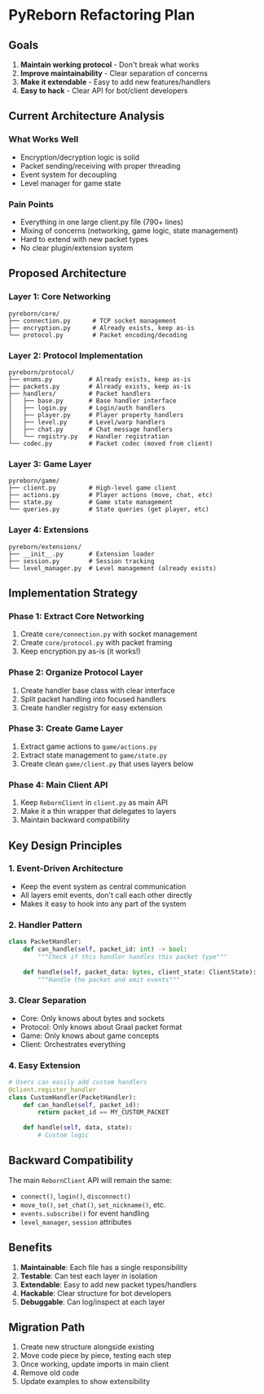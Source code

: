 # PyReborn Refactoring Plan

## Goals
1. **Maintain working protocol** - Don't break what works
2. **Improve maintainability** - Clear separation of concerns
3. **Make it extendable** - Easy to add new features/handlers
4. **Easy to hack** - Clear API for bot/client developers

## Current Architecture Analysis

### What Works Well
- Encryption/decryption logic is solid
- Packet sending/receiving with proper threading
- Event system for decoupling
- Level manager for game state

### Pain Points
- Everything in one large client.py file (790+ lines)
- Mixing of concerns (networking, game logic, state management)
- Hard to extend with new packet types
- No clear plugin/extension system

## Proposed Architecture

### Layer 1: Core Networking
```
pyreborn/core/
├── connection.py      # TCP socket management
├── encryption.py      # Already exists, keep as-is
└── protocol.py        # Packet encoding/decoding
```

### Layer 2: Protocol Implementation
```
pyreborn/protocol/
├── enums.py          # Already exists, keep as-is  
├── packets.py        # Already exists, keep as-is
├── handlers/         # Packet handlers
│   ├── base.py       # Base handler interface
│   ├── login.py      # Login/auth handlers
│   ├── player.py     # Player property handlers
│   ├── level.py      # Level/warp handlers
│   ├── chat.py       # Chat message handlers
│   └── registry.py   # Handler registration
└── codec.py          # Packet codec (moved from client)
```

### Layer 3: Game Layer
```
pyreborn/game/
├── client.py         # High-level game client
├── actions.py        # Player actions (move, chat, etc)
├── state.py          # Game state management
└── queries.py        # State queries (get player, etc)
```

### Layer 4: Extensions
```
pyreborn/extensions/
├── __init__.py       # Extension loader
├── session.py        # Session tracking
└── level_manager.py  # Level management (already exists)
```

## Implementation Strategy

### Phase 1: Extract Core Networking
1. Create `core/connection.py` with socket management
2. Create `core/protocol.py` with packet framing
3. Keep encryption.py as-is (it works!)

### Phase 2: Organize Protocol Layer  
1. Create handler base class with clear interface
2. Split packet handling into focused handlers
3. Create handler registry for easy extension

### Phase 3: Create Game Layer
1. Extract game actions to `game/actions.py`
2. Extract state management to `game/state.py`
3. Create clean `game/client.py` that uses layers below

### Phase 4: Main Client API
1. Keep `RebornClient` in `client.py` as main API
2. Make it a thin wrapper that delegates to layers
3. Maintain backward compatibility

## Key Design Principles

### 1. Event-Driven Architecture
- Keep the event system as central communication
- All layers emit events, don't call each other directly
- Makes it easy to hook into any part of the system

### 2. Handler Pattern
```python
class PacketHandler:
    def can_handle(self, packet_id: int) -> bool:
        """Check if this handler handles this packet type"""
        
    def handle(self, packet_data: bytes, client_state: ClientState):
        """Handle the packet and emit events"""
```

### 3. Clear Separation
- Core: Only knows about bytes and sockets
- Protocol: Only knows about Graal packet format
- Game: Only knows about game concepts
- Client: Orchestrates everything

### 4. Easy Extension
```python
# Users can easily add custom handlers
@client.register_handler
class CustomHandler(PacketHandler):
    def can_handle(self, packet_id):
        return packet_id == MY_CUSTOM_PACKET
        
    def handle(self, data, state):
        # Custom logic
```

## Backward Compatibility

The main `RebornClient` API will remain the same:
- `connect()`, `login()`, `disconnect()`
- `move_to()`, `set_chat()`, `set_nickname()`, etc.
- `events.subscribe()` for event handling
- `level_manager`, `session` attributes

## Benefits

1. **Maintainable**: Each file has a single responsibility
2. **Testable**: Can test each layer in isolation  
3. **Extendable**: Easy to add new packet types/handlers
4. **Hackable**: Clear structure for bot developers
5. **Debuggable**: Can log/inspect at each layer

## Migration Path

1. Create new structure alongside existing
2. Move code piece by piece, testing each step
3. Once working, update imports in main client
4. Remove old code
5. Update examples to show extensibility